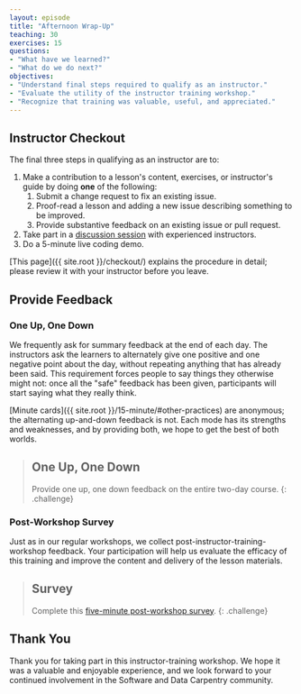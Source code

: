 ```yaml
---
layout: episode
title: "Afternoon Wrap-Up"
teaching: 30
exercises: 15
questions:
- "What have we learned?"
- "What do we do next?"
objectives:
- "Understand final steps required to qualify as an instructor."
- "Evaluate the utility of the instructor training workshop."
- "Recognize that training was valuable, useful, and appreciated."
---
```


## Instructor Checkout

The final three steps in qualifying as an instructor are to:

1.  Make a contribution to a lesson's content, exercises, or instructor's guide by doing **one** of the following:
    1.  Submit a change request to fix an existing issue.
    2.  Proof-read a lesson and adding a new issue describing something to be improved.
    3.  Provide substantive feedback on an existing issue or pull request.
2.  Take part in a [discussion session][discussion] with experienced instructors.
3.  Do a 5-minute live coding demo.

[This page]({{ site.root }}/checkout/) explains the procedure in detail;
please review it with your instructor before you leave.

## Provide Feedback

### One Up, One Down

We frequently ask for summary feedback at the end of each day.
The instructors ask the learners to alternately give one positive and one negative point about the day,
without repeating anything that has already been said.
This requirement forces people to say things they otherwise might not:
once all the "safe" feedback has been given,
participants will start saying what they really think.

[Minute cards]({{ site.root }}/15-minute/#other-practices) are anonymous;
the alternating up-and-down feedback is not.
Each mode has its strengths and weaknesses, and by providing both, we hope to get the best of both worlds.

> ## One Up, One Down
>
> Provide one up, one down feedback on the entire two-day course.
{: .challenge}

### Post-Workshop Survey

Just as in our regular workshops,
we collect post-instructor-training-workshop feedback.
Your participation will help us evaluate the efficacy of this training
and improve the content and delivery of the lesson materials.

> ## Survey
>
> Complete this [five-minute post-workshop survey][survey].
{: .challenge}

## Thank You

Thank you for taking part in this instructor-training workshop.
We hope it was a valuable and enjoyable experience,
and we look forward to your continued involvement in the Software and Data Carpentry community.

[discussion]: http://pad.software-carpentry.org/instructor-discussion
[survey]: https://www.surveymonkey.com/r/post-instructor-training
